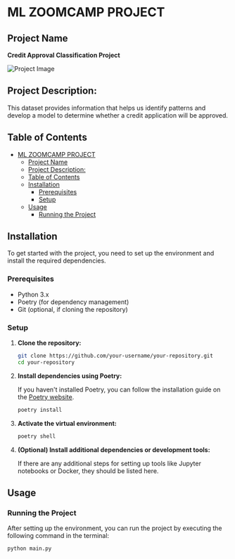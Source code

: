 # ML ZOOMCAMP PROJECT

## Project Name

**Credit Approval Classification Project**

![Project Image](https://www.indostarhfc.com/images/blogs/The-Role-of-Credit-Score-in-Home-Construction-Loan-Approval.jpg)

## Project Description:  
This dataset provides information that helps us identify patterns and develop a model to determine whether a credit application will be approved.   

## Table of Contents

- [ML ZOOMCAMP PROJECT](#ml-zoomcamp-project)
  - [Project Name](#project-name)
  - [Project Description:](#project-description)
  - [Table of Contents](#table-of-contents)
  - [Installation](#installation)
    - [Prerequisites](#prerequisites)
    - [Setup](#setup)
  - [Usage](#usage)
    - [Running the Project](#running-the-project)

## Installation

To get started with the project, you need to set up the environment and install the required dependencies.

### Prerequisites

- Python 3.x
- Poetry (for dependency management)
- Git (optional, if cloning the repository)

### Setup

1. **Clone the repository:**

    ```bash
    git clone https://github.com/your-username/your-repository.git
    cd your-repository
    ```

2. **Install dependencies using Poetry:**

    If you haven't installed Poetry, you can follow the installation guide on the [Poetry website](https://python-poetry.org/docs/#installation).

    ```bash
    poetry install
    ```

3. **Activate the virtual environment:**

    ```bash
    poetry shell
    ```

4. **(Optional) Install additional dependencies or development tools:**

    If there are any additional steps for setting up tools like Jupyter notebooks or Docker, they should be listed here.

## Usage

### Running the Project

After setting up the environment, you can run the project by executing the following command in the terminal:

```bash
python main.py
